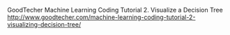 GoodTecher Machine Learning Coding Tutorial 2. Visualize a Decision Tree
http://www.goodtecher.com/machine-learning-coding-tutorial-2-visualizing-decision-tree/